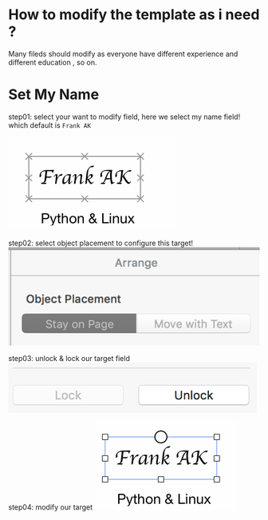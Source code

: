 # How to modify the template as i need ?

Many fileds should modify as everyone have different experience
and different education , so on.


Set My Name
=========

step01: select your want to modify field, here we select my name field! which default is `Frank AK` 

![alt text](https://github.com/land-pack/resumes-example/blob/master/tutorial/set_name_01.png)

step02: select object placement to configure this target!
![alt text](https://github.com/land-pack/resumes-example/blob/master/tutorial/set_name_02.png)

step03: unlock & lock our target field
![alt text](https://github.com/land-pack/resumes-example/blob/master/tutorial/set_name_03.png)

step04: modify our target
![alt text](https://github.com/land-pack/resumes-example/blob/master/tutorial/set_name_04.png)
